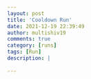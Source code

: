 ```yaml
---
layout: post
title: 'Cooldown Run'
date: 2021-12-19 22:39:49
author: multishiv19
comments: true
category: [runs]
tags: [Run]
description: |
    
---
```





<div width='100%' class='strava-embed-placeholder' data-embed-type='activity' data-embed-id='6401535898'></div>
<script src='https://strava-embeds.com/embed.js'></script>
